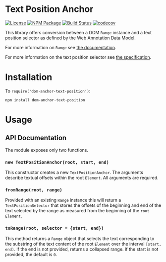 Text Position Anchor
====================

[![License](https://img.shields.io/badge/license-MIT-blue.svg)](http://opensource.org/licenses/MIT)
[![NPM Package](https://img.shields.io/npm/v/dom-anchor-text-position.svg)](https://www.npmjs.com/package/dom-anchor-text-position)
[![Build Status](https://travis-ci.org/tilgovi/dom-anchor-text-position.svg?branch=master)](https://travis-ci.org/tilgovi/dom-anchor-text-position)
[![codecov](https://img.shields.io/codecov/c/github/tilgovi/dom-anchor-text-position/master.svg)](https://codecov.io/gh/tilgovi/dom-anchor-text-position)

This library offers conversion between a DOM `Range` instance and a text
position selector as defined by the Web Annotation Data Model.

For more information on `Range` see
[the documentation](https://developer.mozilla.org/en-US/docs/Web/API/Range).

For more information on the text position selector see
[the specification](http://www.w3.org/TR/annotation-model/#text-position-selector).

Installation
============

To `require('dom-anchor-text-position')`:

    npm install dom-anchor-text-position

Usage
=====

## API Documentation

The module exposes only two functions.

### `new TextPositionAnchor(root, start, end)`

This constructor creates a new `TextPositionAnchor`. The arguments describe
textual offsets within the root `Element`. All arguments are required.

### `fromRange(root, range)`

Provided with an existing `Range` instance this will return a
`TextPositionSelector` that stores the offsets of the beginning and end of the
text selected by the range as measured from the beginning of the `root`
`Element`.

### `toRange(root, selector = {start, end})`

This method returns a `Range` object that selects the text corresponding to
the substring of the text content of the root `Element` over the interval
`[start, end)`. If the end is not provided, returns a collapsed range. If the
start is not provided, the default is `0`.
